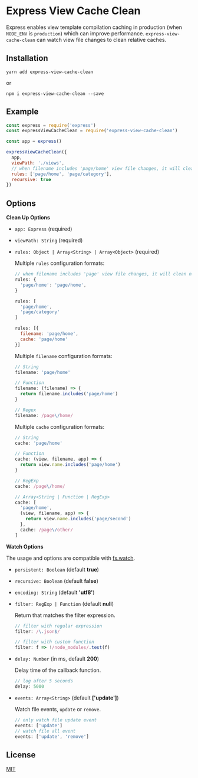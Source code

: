 # Express View Cache Clean

Express enables view template compilation caching in production (when `NODE_ENV` is `production`) which can improve performance. `express-view-cache-clean` can watch view file changes to clean relative caches.

## Installation

```shell
yarn add express-view-cache-clean
```

or

```shell
npm i express-view-cache-clean --save
```

## Example

```js
const express = require('express')
const expressViewCacheClean = require('express-view-cache-clean')

const app = express()

expressViewCacheClean({
  app,
  viewPath: './views',
  // when filename includes 'page/home' view file changes, it will clean name includes 'page/home' cache
  rules: ['page/home', 'page/category'],
  recursive: true
})

```

## Options

**Clean Up Options**

* `app: Express` (required)
* `viewPath: String` (required)
* `rules: Object | Array<String> | Array<Object>` (required)

   Multiple `rules` configuration formats:

   ```js
   // when filename includes 'page' view file changes, it will clean name includes 'page/home' cache
   rules: {
     'page/home': 'page/home',
   }

   rules: [
     'page/home',
     'page/category'
   ]

   rules: [{
     filename: 'page/home',
     cache: 'page/home'
   }]
   ```

   Multiple `filename` configuration formats:

   ```js
   // String
   filename: 'page/home'

   // Function
   filename: (filename) => {
     return filename.includes('page/home')
   }

   // Regex
   filename: /page\/home/
   ```

   Multiple `cache` configuration formats:

   ```js
   // String
   cache: 'page/home'

   // Function
   cache: (view, filename, app) => {
     return view.name.includes('page/home')
   }

   // RegExp
   cache: /page\/home/

   // Array<String | Function | RegExp>
   cache: [
     'page/home',
     (view, filename, app) => {
       return view.name.includes('page/second')
     },
     cache: /page\/other/
   ]
   ```


**Watch Options**

The usage and options are compatible with [fs.watch](https://nodejs.org/dist/latest-v7.x/docs/api/fs.html#fs_fs_watch_filename_options_listener).
* `persistent: Boolean` (default **true**)
* `recursive: Boolean` (default **false**)
* `encoding: String` (default **'utf8'**)
* `filter: RegExp | Function` (default **null**)

   Return that matches the filter expression.

    ```js
    // filter with regular expression
    filter: /\.json$/

    // filter with custom function
    filter: f => !/node_modules/.test(f)
    ```

* `delay: Number` (in ms, default **200**)

   Delay time of the callback function.

   ```js
   // log after 5 seconds
   delay: 5000
   ```

* `events: Array<String>` (default **['update']**)

   Watch file events, `update` or `remove`.

   ```js
   // only watch file update event
   events: ['update']
   // watch file all event
   events: ['update', 'remove']
   ```

## License

[MIT](./LICENSE)
